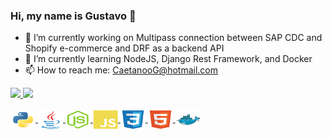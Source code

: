 ### Hi, my name is Gustavo 🚀

- 🔭 I’m currently working on Multipass connection between SAP CDC and Shopify e-commerce and DRF as a backend API
- 🌱 I’m currently learning NodeJS, Django Rest Framework, and Docker
- 📫 How to reach me: CaetanooG@hotmail.com

<div>
  <a href="https://github.com/CaetanoGS/CaetanoGS">
  <img height='200em' src="https://github-readme-stats.vercel.app/api?username=caetanogs&show_icons=true&theme=dracula">
  <img height='200em' src="https://github-readme-stats.vercel.app/api/top-langs/?username=caetanogs&layout=compact&langs_count=16&theme=dracula">
</div>
<div style="display: inline_block"><br>
  <img align="center" alt="Caetano-py" height="30" width="40" src="https://raw.githubusercontent.com/devicons/devicon/master/icons/python/python-original.svg">
  <img align="center" alt="Caetano-java" height="30" width="40" src="https://raw.githubusercontent.com/devicons/devicon/master/icons/java/java-original.svg">
  <img align="center" alt="Caetano-node" height="30" width="40" src="https://raw.githubusercontent.com/devicons/devicon/master/icons/nodejs/nodejs-original.svg">
  <img align="center" alt="Caetano-JS" height="30" width="40" src="https://raw.githubusercontent.com/devicons/devicon/master/icons/javascript/javascript-plain.svg">
  <img align="center" alt="Caetano-JS" height="30" width="40" src="https://raw.githubusercontent.com/devicons/devicon/master/icons/css3/css3-original.svg">
  <img align="center" alt="Caetano-JS" height="30" width="40" src="https://raw.githubusercontent.com/devicons/devicon/master/icons/html5/html5-original.svg">
  <img align="center" alt="Caetano-JS" height="30" width="40" src="https://raw.githubusercontent.com/devicons/devicon/master/icons/docker/docker-original.svg">
</div>
  
  ##
  
